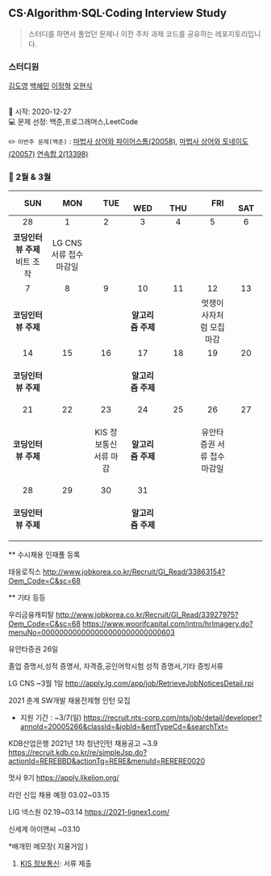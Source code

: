 ## CS·Algorithm·SQL·Coding Interview Study
<blockquote>스터디를 하면서 풀었던 문제나 이전 주차 과제 코드를 공유하는 레포지토리입니다.</blockquote>

### 스터디원

[김도영](https://github.com/kimdy003) [백혜민](https://github.com/HyeminBaek) [이정혁](https://github.com/wjdgurrj) [오현식](https://github.com/guppy-bluegrass)


<br> 📌 시작: 2020-12-27 
<br> 💻 문제 선정: 백준,프로그래머스,LeetCode

✏️ `이번주 문제(백준)` : [마법사 상어와 파이어스톰(20058)](https://www.acmicpc.net/problem/20058), [마법사 상어와 토네이도(20057)](https://www.acmicpc.net/problem/20057)
[연속합 2(13398)](https://www.acmicpc.net/problem/20057)

<h3> 📅 2월 & 3월 </h3>


|　  SUN　  |　  MON　  |　  TUE　  |　  WED　  |　  THU　  |　  FRI　  |　  SAT　  |
|:---:|:---:|:---:|:---:|:---:|:---:|:---:|
|    28    |    1    |    2    |    3    |    4    |    5    |    6    |
|<b>코딩인터뷰 주제</b> 비트 조작|<p>LG CNS 서류 접수 마감일</p>|<p></p> |   | <p></p>  |||
| 7 |      8      |      9      |     10     |    11     |     12     | 13 |
|<p><b>코딩인터뷰 주제</b> </p>  |<p></p>||<p><b>알고리즘 주제</b> </p>||멋쟁이 사자처럼 모집 마감|    |
| 14 |      15       |      16       |      17       |     18     |     19     |20|
| <p><b>코딩인터뷰 주제</b></p> |||<p><b>알고리즘 주제</b> </p>|||  |
| 21 |      22        |       23       |         24              |  25  |  26  |  27  |
| <p><b>코딩인터뷰 주제</b></p>||<p>KIS 정보통신 서류 마감</p>|<p><b>알고리즘 주제</b> </p>||<p>유안타증권 서류 접수 마감일</p>|      |
| 28 |29|30|31||||
| <p><b>코딩인터뷰 주제</b></p>  |||<b>알고리즘 주제</b>||||

** 수시채용 인재풀 등록

태웅로직스 http://www.jobkorea.co.kr/Recruit/GI_Read/33863154?Oem_Code=C&sc=68


** 기타 등등

우리금융캐피탈 http://www.jobkorea.co.kr/Recruit/GI_Read/33927975?Oem_Code=C&sc=68
https://www.woorifcapital.com/intro/hrImagery.do?menuNo=000000000000000000000000000603


유안타증권 26일

졸업 증명서,성적 증명서, 자격증,공인어학시험 성적 증명서,기타 증빙서류

LG CNS ~3월 1일 http://apply.lg.com/app/job/RetrieveJobNoticesDetail.rpi

2021 춘계 SW개발 채용전제형 인턴 모집
- 지원 기간 : ~3/7(일)
https://recruit.nts-corp.com/nts/job/detail/developer?annoId=20005266&classId=&jobId=&entTypeCd=&searchTxt=

KDB산업은행 2021년 1차 청년인턴 채용공고 ~3.9
https://recruit.kdb.co.kr/re/simpleJsp.do?actionId=REREBBD&actionTg=RERE&menuId=RERERE0020

멋사 9기
https://apply.likelion.org/

라인 신입 채용 예정
03.02~03.15

LIG 넥스원
02.19~03.14
https://2021-lignex1.com/

신세계 아이앤씨 ~03.10


*배개민 메모장( 지울거임 )
1. [KIS 정보통신](https://nice.recruiter.co.kr/app/jobnotice/view?systemKindCode=MRS2&jobnoticeSn=46981): 서류 제출

